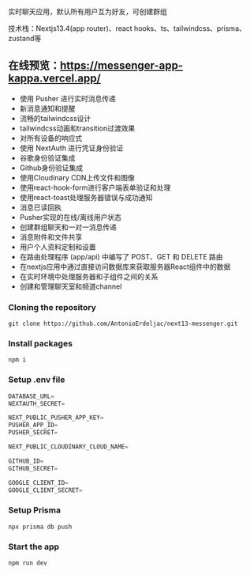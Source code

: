 实时聊天应用，默认所有用户互为好友，可创建群组

技术栈：Nextjs13.4(app router)、react hooks、ts、tailwindcss、prisma、zustand等

## 在线预览：https://messenger-app-kappa.vercel.app/

- 使用 Pusher 进行实时消息传递
- 新消息通知和提醒
- 流畅的tailwindcss设计
- tailwindcss动画和transition过渡效果
- 对所有设备的响应式
- 使用 NextAuth 进行凭证身份验证
- 谷歌身份验证集成
- Github身份验证集成
- 使用Cloudinary CDN上传文件和图像
- 使用react-hook-form进行客户端表单验证和处理
- 使用react-toast处理服务器错误与成功通知
- 消息已读回执
- Pusher实现的在线/离线用户状态
- 创建群组聊天和一对一消息传递
- 消息附件和文件共享
- 用户个人资料定制和设置
- 在路由处理程序 (app/api) 中编写了 POST、GET 和 DELETE 路由
- 在nextjs应用中通过直接访问数据库来获取服务器React组件中的数据
- 在实时环境中处理服务器和子组件之间的关系
- 创建和管理聊天室和频道channel

### Cloning the repository

```shell
git clone https://github.com/AntonioErdeljac/next13-messenger.git
```

### Install packages

```shell
npm i
```

### Setup .env file


```js
DATABASE_URL=
NEXTAUTH_SECRET=

NEXT_PUBLIC_PUSHER_APP_KEY=
PUSHER_APP_ID=
PUSHER_SECRET=

NEXT_PUBLIC_CLOUDINARY_CLOUD_NAME=

GITHUB_ID=
GITHUB_SECRET=

GOOGLE_CLIENT_ID=
GOOGLE_CLIENT_SECRET=
```

### Setup Prisma

```shell
npx prisma db push
```

### Start the app

```shell
npm run dev
```
